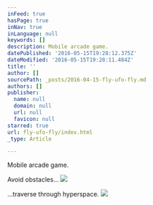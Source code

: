 ```yaml
---
inFeed: true
hasPage: true
inNav: true
inLanguage: null
keywords: []
description: Mobile arcade game.
datePublished: '2016-05-15T19:28:12.375Z'
dateModified: '2016-05-15T19:28:11.484Z'
title: ''
author: []
sourcePath: _posts/2016-04-15-fly-ufo-fly.md
authors: []
publisher:
  name: null
  domain: null
  url: null
  favicon: null
starred: true
url: fly-ufo-fly/index.html
_type: Article

---
```

Mobile arcade game.

Avoid obstacles...
![](https://the-grid-user-content.s3-us-west-2.amazonaws.com/6353c31b-44b9-4aaa-acd5-35e6331fb1ea.gif)

  
...traverse through hyperspace.
![](https://the-grid-user-content.s3-us-west-2.amazonaws.com/7ccf9e2d-b0ca-4ee4-b84f-9e81905d7007.gif)